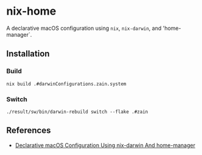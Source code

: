 # nix-home

A declarative macOS configuration using `nix`, `nix-darwin`, and 'home-manager`.

## Installation

### Build

```shell
nix build .#darwinConfigurations.zain.system
```

### Switch

```shell
./result/sw/bin/darwin-rebuild switch --flake .#zain
```

## References

- [Declarative macOS Configuration Using nix-darwin And home-manager](https://xyno.space/post/nix-darwin-introduction)
